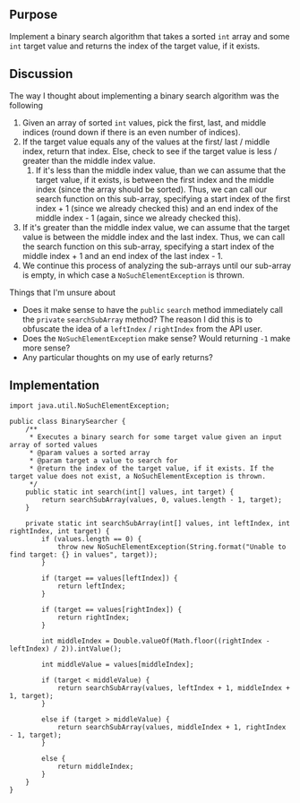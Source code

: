 ## Purpose

Implement a binary search algorithm that takes a sorted `int` array and some `int` target value and returns the index of the
target value, if it exists.

## Discussion

The way I thought about implementing a binary search algorithm was the following

1. Given an array of sorted `int` values, pick the first, last, and middle indices (round down if there is an even number of indices).
2. If the target value equals any of the values at the first/ last / middle index, return that index.
   Else, check to see if the target value is less / greater than the middle index value.
   1. If it's less than the middle index value, than we can assume that the target value, if it exists,
      is between the first index and the middle index (since the array should be sorted). Thus, we can call our search
      function on this sub-array, specifying a start index of the first index + 1 (since we already checked this)
      and an end index of the middle index - 1 (again, since we already checked this).
  2. If it's greater than the middle index value, we can assume that the target value is between the middle index and the last index.
     Thus, we can call the search function on this sub-array, specifying a start index of the middle index + 1 and an
     end index of the last index - 1.
3. We continue this process of analyzing the sub-arrays until our sub-array is empty, in which case a `NoSuchElementException`
   is thrown.


Things that I'm unsure about

* Does it make sense to have the `public` `search` method immediately call the `private` `searchSubArray` method?
  The reason I did this is to obfuscate the idea of a `leftIndex` / `rightIndex` from the API user.
* Does the `NoSuchElementException` make sense? Would returning `-1` make more sense?
* Any particular thoughts on my use of early returns?

## Implementation

    import java.util.NoSuchElementException;

    public class BinarySearcher {
        /**
         * Executes a binary search for some target value given an input array of sorted values
         * @param values a sorted array
         * @param target a value to search for
         * @return the index of the target value, if it exists. If the target value does not exist, a NoSuchElementException is thrown.
         */
        public static int search(int[] values, int target) {
            return searchSubArray(values, 0, values.length - 1, target);
        }

        private static int searchSubArray(int[] values, int leftIndex, int rightIndex, int target) {
            if (values.length == 0) {
                throw new NoSuchElementException(String.format("Unable to find target: {} in values", target));
            }

            if (target == values[leftIndex]) {
                return leftIndex;
            }

            if (target == values[rightIndex]) {
                return rightIndex;
            }

            int middleIndex = Double.valueOf(Math.floor((rightIndex - leftIndex) / 2)).intValue();

            int middleValue = values[middleIndex];

            if (target < middleValue) {
                return searchSubArray(values, leftIndex + 1, middleIndex + 1, target);
            }

            else if (target > middleValue) {
                return searchSubArray(values, middleIndex + 1, rightIndex - 1, target);
            }

            else {
                return middleIndex;
            }
        }
    }

